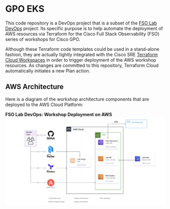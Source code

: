 # GPO EKS

This code repository is a DevOps project that is a subset of the [FSO Lab DevOps](https://github.com/APO-SRE/fso-lab-devops) 
project. Its specific purpose is to help automate the deployment of AWS resources via Terraform for 
the Cisco Full Stack Observability (FSO) series of workshops for Cisco GPO.  

Although these Terraform code templates could be used in a stand-alone fashion, they are actually tightly 
integrated with the Cisco SRE [Terraform Cloud Workspaces](https://www.terraform.io/cloud-docs/workspaces) 
in order to trigger deployment of the AWS workshop resources. As changes are committed to this repository, 
Terraform Cloud automatically initiates a new Plan action.

## AWS Architecture

Here is a diagram of the workshop architecture components that are deployed to the AWS Cloud Platform:  

__FSO Lab DevOps: Workshop Deployment on AWS__
![Workshop_Deployment_on_AWS](./docs/images/FSO-Lab-DevOps-Workshop-Deployment-on-AWS.png)
